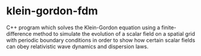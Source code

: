 # klein-gordon-fdm
 
C++ program which solves the Klein-Gordon equation using a finite-difference method to simulate the evolution of a scalar field on a spatial grid with periodic boundary conditions in order to show how certain scalar fields can obey relativistic wave dynamics and dispersion laws.
